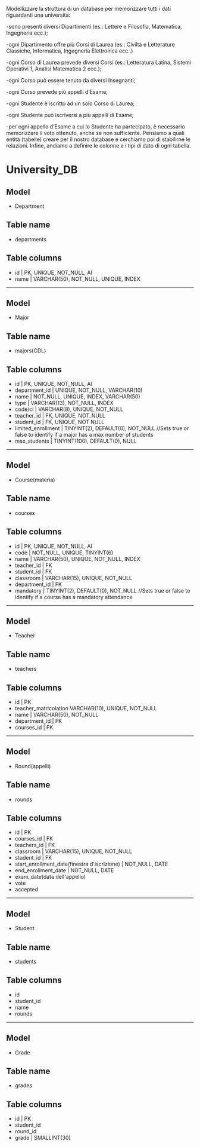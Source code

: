 Modellizzare la struttura di un database per memorizzare tutti i dati riguardanti una università:

-sono presenti diversi Dipartimenti (es.: Lettere e Filosofia, Matematica, Ingegneria ecc.);

-ogni Dipartimento offre più Corsi di Laurea (es.: Civiltà e Letterature Classiche, Informatica, Ingegneria Elettronica ecc..)

-ogni Corso di Laurea prevede diversi Corsi (es.: Letteratura Latina, Sistemi Operativi 1, Analisi Matematica 2 ecc.);

-ogni Corso può essere tenuto da diversi Insegnanti;

-ogni Corso prevede più appelli d’Esame;

-ogni Studente è iscritto ad un solo Corso di Laurea;

-ogni Studente può iscriversi a più appelli di Esame;

-per ogni appello d’Esame a cui lo Studente ha partecipato, è necessario memorizzare il voto ottenuto, anche se non sufficiente. Pensiamo a quali entità (tabelle) creare per il nostro database e cerchiamo poi di stabilirne le relazioni. Infine, andiamo a definire le colonne e i tipi di dato di ogni tabella.


# University_DB

## Model

- Department

## Table name

- departments

## Table columns

- id | PK, UNIQUE, NOT_NULL, AI <ONETOMANY>
- name | VARCHAR(50), NOT_NULL, UNIQUE, INDEX

-----------------------

## Model

- Major

## Table name

- majors(CDL)

## Table columns

- id | PK, UNIQUE, NOT_NULL, AI
- department_id | UNIQUE, NOT_NULL, VARCHAR(10)
- name | NOT_NULL, UNIQUE, INDEX, VARCHAR(50)
- type | VARCHAR(13), NOT_NULL, INDEX
- code/cl | VARCHAR(8), UNIQUE, NOT_NULL
- teacher_id | FK, UNIQUE, NOT_NULL
- student_id | FK, UNIQUE, NOT NULL
- limited_enrollment | TINYINT(2), DEFAULT(0), NOT_NULL //Sets true or false to identify if a major has a max number of students
- max_students | TINYINT(100), DEFAULT(0), NULL

-----------------------

## Model

- Course(materia)

## Table name

- courses

## Table columns

- id | PK, UNIQUE, NOT_NULL, AI
- code | NOT_NULL, UNIQUE, TINYINT(6)
- name | VARCHAR(50), UNIQUE, NOT_NULL, INDEX
- teacher_id | FK
- student_id | FK
- classroom | VARCHAR(15), UNIQUE, NOT_NULL
- department_id | FK
- mandatory | TINYINT(2), DEFAULT(0), NOT_NULL //Sets true or false to identify if a course has a mandatory attendance

---------------------


## Model

- Teacher

## Table name

- teachers

## Table columns

- id | PK
- teacher_matricolation VARCHAR(10), UNIQUE, NOT_NULL
- name | VARCHAR(50), NOT_NULL
- department_id | FK
- courses_id | FK 



----------------------

## Model

- Round(appelli)

## Table name

- rounds

## Table columns

- id | PK
- courses_id | FK
- teachers_id | FK
- classroom | VARCHAR(15), UNIQUE, NOT_NULL
- student_id | FK
- start_enrollment_date(finestra d'iscrizione) | NOT_NULL, DATE
- end_enrollment_date | NOT_NULL, DATE
- exam_date(data dell'appello)
- vote
- accepted


----------------

## Model

- Student

## Table name

- students

## Table columns

- id
- student_id
- name
- rounds


------------------------

## Model

- Grade

## Table name

- grades

## Table columns

- id | PK
- student_id
- round_id
- grade | SMALLINT(30)

<!-- Nb: il -P 3366 é opzionala meno che non hai la porta 3306 o alter settate sul db
- se port é 3306 il valore é di default
/Applications/MAMP/Library/bin/mysql -u root -p -P 3366 -->
